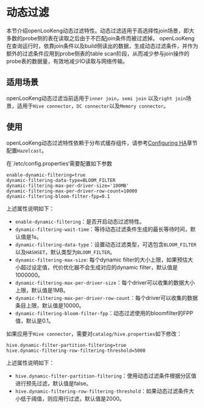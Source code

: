 # 动态过滤

本节介绍openLooKeng动态过滤特性。动态过滤适用于高选择性join场景，即大多数的probe侧的表在读取之后由于不匹配join条件而被过滤掉。
openLooKeng在查询运行时，依靠join条件以及build侧读出的数据，生成动态过滤条件，并作为额外的过滤条件应用到probe侧表的table scan阶段，从而减少参与join操作的probe表的数据量，有效地减少IO读取与网络传输。

## 适用场景
openLooKeng动态过滤当前适用于`inner join`，`semi join` 以及`right join`场景，适用于`Hive connector`，`DC connector`以及`Memory connector`。

## 使用
openLooKeng动态过滤特性依赖于分布式缓存组件，请参考[Configuring HA](../installation/deployment-ha.md)章节配置`Hazelcast`。

在`/etc/config.properties‘需要配置如下参数

``` properties
enable-dynamic-filtering=true
dynamic-filtering-data-type=BLOOM_FILTER
dynamic-filtering-max-per-driver-size='100MB'
dynamic-filtering-max-per-driver-row-count=10000
dynamic-filtering-bloom-filter-fpp=0.1
```

上述属性说明如下：

- `enable-dynamic-filtering`：是否开启动态过滤特性。
- `dynamic-filtering-wait-time`：等待动态过滤条件生成的最长等待时间，默认值是1s。
- `dynamic-filtering-data-type`：设置动态过滤类型，可选包含`BLOOM_FILTER`以及`HASHSET`，默认类型为`BLOOM_FILTER`。
- `dynamic-filtering-max-size`: 每个dynamic filter的大小上限，如果预估大小超过设定值，代价优化器不会生成对应的dynamic filter，默认值是1000000。
- `dynamic-filtering-max-per-driver-size`：每个driver可以收集的数据大小上限，默认值是1MB。
- `dynamic-filtering-max-per-driver-row-count`：每个driver可以收集的数据条目上限，默认值是10000。
- `dynamic-filtering-bloom-filter-fpp`：动态过滤使用的bloomfilter的FPP值，默认是0.1。

如果应用于`Hive connector`，需要对`catalog/hive.properties`如下修改：
``` properties
hive.dynamic-filter-partition-filtering=true
hive.dynamic-filtering-row-filtering-threshold=5000
```
上述属性说明如下：
- `hive.dynamic-filter-partition-filtering`：使用动态过滤条件根据分区值进行预先过滤，默认值是false。
- `hive.dynamic-filtering-row-filtering-threshold`：如果动态过滤条件大小低于阈值，则应用行过滤，默认值是2000。

